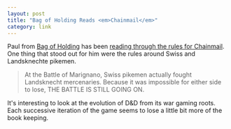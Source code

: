 ```yaml
---
layout: post
title: "Bag of Holding Reads <em>Chainmail</em>"
category: link
---
```


Paul from [Bag of Holding][1] has been [reading through the rules for Chainmail][2]. One thing that stood out for him were the rules around Swiss and Landsknechte pikemen.

> At the Battle of Marignano, Swiss pikemen actually fought Landsknecht mercenaries. Because it was impossible for either side to lose, THE BATTLE IS STILL GOING ON.

It's interesting to look at the evolution of D&D from its war gaming roots. Each successive iteration of the game seems to lose a little bit more of the book keeping.


[1]: http://blogofholding.com/
[2]: http://blogofholding.com/?p=4790
